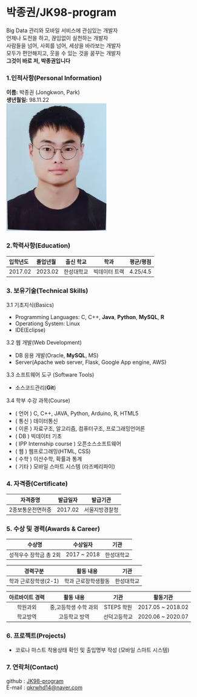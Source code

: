 # 박종권/JK98-program  
Big Data 관리와 모바일 서비스에 관심있는 개발자  
언제나 도전을 하고, 끊임없이 실천하는 개발자  
사람들을 넘어, 사회를 넘어, 세상을 바라보는 개발자  
모두가 편안해지고, 웃을 수 있는 것을 꿈꾸는 개발자  
**그것이 바로 저, 박종권입니다**  

### 1.인적사항(Personal Information)  
**이름:** 박종권 (Jongkwon, Park)  
**생년월일:** 98.11.22  
![image](https://github.com/JK98-program/hello-me/blob/cv/images/Parkjk.JPG)  
### 2.학력사항(Education)
|  입학년도  |  졸업년월  |  출신 학교  |  학과  |  평균/평점  |
| :----- | :----- | :-----: | :-----: | :-----: |
| 2017.02 | 2023.02 |  한성대학교  | 빅데이터 트랙 | 4.25/4.5 |

### 3. 보유기술(Technical Skills)
3.1 기초지식(Basics)
 - Programming Languages: C, C++, **Java**, **Python**, **MySQL**, **R**  
 - Operationg System: Linux  
 - IDE(Eclipse)  

3.2 웹 개발(Web Development)
 - DB 응용 개발(Oracle, **MySQL**, MS)  
 - Server(Apache web server, Flask, Google App engine, AWS)  

3.3 소프트웨어 도구 (Software Tools)
 - 소스코드관리(**Git**)  

3.4 학부 수강 과목(Course)
 - ( 언어 ) C, C++, JAVA, Python, Arduino, R, HTML5  
 - ( 통신 ) 데이터통신  
 - ( 이론 ) 자료구조, 알고리즘, 컴퓨터구조, 프로그래밍언어론  
 - ( DB ) 빅데이터 기초  
 - ( IPP Internship course ) 오픈소스소프트웨어  
 - ( 웹 ) 웹프로그래밍(HTML, CSS)  
 - ( 수학 ) 이산수학, 확률과 통계  
 - ( 기타 ) 모바일 스마트 시스템 (라즈베리파이)  

### 4. 자격증(Certificate)
|  자격증명  |  발급일자  |  발급기관  |
| :-----: | :-----: | :-----: |
|  2종보통운전면허증  | 2017.02 | 서울지방경찰청 |

### 5. 수상 및 경력(Awards & Career)
|  수상명  |  수상일자  |  기관  |
|  :-----:  |  :-----:  |  :-----:  |
|  성적우수 장학금 총 2회  | 2017 ~ 2018 | 한성대학교 |

| 경력구분 | 활동 내용 |  기관  |
| :-----: | :-----: | :-----: |
|  학과 근로장학생(2-1)  | 학과 근로장학생활동 | 한성대학교 |

| 아르바이트 경력 | 활동 내용 |  기관  |  활동기관  |
| :-----: | :-----: | :-----: | :-----: |
|  학원과외  | 중,고등학생 수학 과외 | STEPS 학원 | 2017.05 ~ 2018.02 |
|  학교방역  | 고등학교 방역 | 선덕고등학교 | 2020.06 ~ 2020.07 |

### 6. 프로젝트(Projects)
 - 코로나 마스트 착용상태 확인 및 출입명부 작성 (모바일 스마트 시스템)

### 7. 연락처(Contact)
github : [JK98-program](https://github.com/JK98-program)  
E-mail : [qkrwhd14@naver.com](qkrwhd14@naver.com)  
